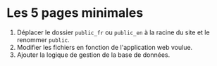 # Les 5 pages minimales

1. Déplacer le dossier `public_fr` ou `public_en` à la racine du site et le renommer `public`.
1. Modifier les fichiers en fonction de l'application web voulue.
1. Ajouter la logique de gestion de la base de données.